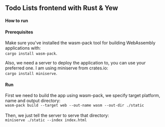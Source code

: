 ## Todo Lists frontend with Rust & Yew

#### How to run

#### Prerequisites
Make sure you've installed the wasm-pack tool for building WebAssembly applications with:  
 ``` cargo install wasm-pack ```. 

Also, we need a server to deploy the application to, you can use your preferred one. I am using miniserve from crates.io:  
 ``` cargo install miniserve ```. 

#### Run
  First we need to build the app using wasm-pack, we specify target platform, name and output directory:  
 ``` wasm-pack build --target web --out-name wasm --out-dir ./static ``` <br>  
Then, we just tell the server to serve that directory:  
 ``` miniserve ./static --index index.html ``` 
